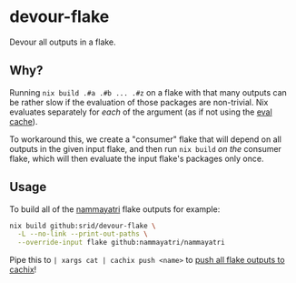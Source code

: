 # devour-flake

Devour all outputs in a flake.

## Why?

Running `nix build .#a .#b ... .#z` on a flake with that many outputs can be rather slow if the evaluation of those packages are non-trivial. Nix evaluates separately for *each* of the argument (as if not using the [eval cache](https://www.tweag.io/blog/2020-06-25-eval-cache/)).

To workaround this, we create a "consumer" flake that will depend on all outputs in the given input flake, and then run `nix build` *on the* consumer flake, which will then evaluate the input flake's packages only once.


## Usage

To build all of the [nammayatri](https://github.com/nammayatri/nammayatri) flake outputs for example:

```bash
nix build github:srid/devour-flake \
  -L --no-link --print-out-paths \
  --override-input flake github:nammayatri/nammayatri
```

Pipe this to `| xargs cat | cachix push <name>` to [push all flake outputs to cachix](https://github.com/juspay/jenkins-nix-ci/commit/71003fbaaba8a17e02bc74c70504ebacc6a5818c)!

